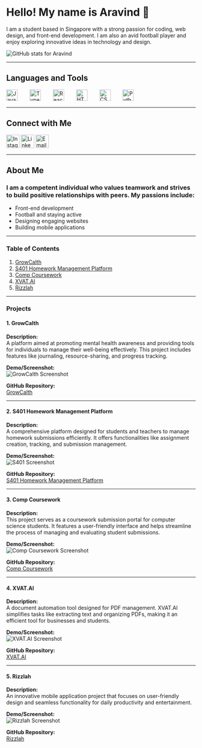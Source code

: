<h1 align="left">Hello! My name is Aravind 👋</h1>

<p>I am a student based in Singapore with a strong passion for coding, web design, and front-end development. I am also an avid football player and enjoy exploring innovative ideas in technology and design.</p>

<p><img align="center" src="https://github-readme-stats.vercel.app/api?username=aravind-bn&show_icons=true&locale=en" alt="GitHub stats for Aravind" /></p>

---

<h2 align="left">Languages and Tools</h2>

<div align="left">
  <img src="https://cdn.jsdelivr.net/gh/devicons/devicon/icons/javascript/javascript-original.svg" height="30" alt="JavaScript" />
  <img width="24" />
  <img src="https://cdn.jsdelivr.net/gh/devicons/devicon/icons/typescript/typescript-original.svg" height="30" alt="TypeScript" />
  <img width="24" />
  <img src="https://cdn.jsdelivr.net/gh/devicons/devicon/icons/react/react-original.svg" height="30" alt="React" />
  <img width="24" />
  <img src="https://cdn.jsdelivr.net/gh/devicons/devicon/icons/html5/html5-original.svg" height="30" alt="HTML5" />
  <img width="24" />
  <img src="https://cdn.jsdelivr.net/gh/devicons/devicon/icons/css3/css3-original.svg" height="30" alt="CSS3" />
  <img width="24" />
  <img src="https://cdn.jsdelivr.net/gh/devicons/devicon/icons/python/python-original.svg" height="30" alt="Python" />
  <img width="24" />
</div>

---

<h2 align="left">Connect with Me</h2>

<div align="left">
  <a href="https://www.instagram.com/ar4v1nd_notc00l/" target="blank"><img src="https://img.shields.io/static/v1?message=Instagram&logo=instagram&label=&color=E4405F&logoColor=white&labelColor=&style=for-the-badge" height="35" alt="Instagram" /></a>
  <a href="https://www.linkedin.com/in/aravind-nandakumar/" target="blank"><img src="https://img.shields.io/static/v1?message=LinkedIn&logo=linkedin&label=&color=0077B5&logoColor=white&labelColor=&style=for-the-badge" height="35" alt="LinkedIn" /></a>
  <a href="mailto:aravindbn54@gmail.com" target="blank"><img src="https://img.shields.io/static/v1?message=Email&logo=gmail&label=&color=D14836&logoColor=white&labelColor=&style=for-the-badge" height="35" alt="Email" /></a>
</div>


---

<h2 align="left">About Me</h2>

<h3 align="left">I am a competent individual who values teamwork and strives to build positive relationships with peers. My passions include:</h3>
<ul>
  <li>Front-end development</li>
  <li>Football and staying active</li>
  <li>Designing engaging websites</li>
  <li>Building mobile applications</li>
</ul>

---

### Table of Contents

1. [GrowCalth](#growcalth)
2. [S401 Homework Management Platform](#s401-homework-management-platform)
3. [Comp Coursework](#comp-coursework)
4. [XVAT.AI](#xvatai)
5. [Rizzlah](#rizzlah)

---

### Projects

#### 1. GrowCalth
**Description:**  
A platform aimed at promoting mental health awareness and providing tools for individuals to manage their well-being effectively. This project includes features like journaling, resource-sharing, and progress tracking.  

**Demo/Screenshot:**  
![GrowCalth Screenshot](https://via.placeholder.com/800x400?text=GrowCalth+Demo+Screenshot)

**GitHub Repository:**  
[GrowCalth](https://github.com/kidscoots101/GrowCalth-Final.git)

---

#### 2. S401 Homework Management Platform
**Description:**  
A comprehensive platform designed for students and teachers to manage homework submissions efficiently. It offers functionalities like assignment creation, tracking, and submission management.  

**Demo/Screenshot:**  
![S401 Screenshot](https://via.placeholder.com/800x400?text=S401+Homework+Management+Platform+Demo+Screenshot)

**GitHub Repository:**  
[S401 Homework Management Platform](https://github.com/kidscoots101/S401-Homework-Management-Platform.git)

---

#### 3. Comp Coursework
**Description:**  
This project serves as a coursework submission portal for computer science students. It features a user-friendly interface and helps streamline the process of managing and evaluating student submissions.  

**Demo/Screenshot:**  
![Comp Coursework Screenshot](https://via.placeholder.com/800x400?text=Comp+Coursework+Demo+Screenshot)

**GitHub Repository:**  
[Comp Coursework](https://github.com/TheshyanTTT/Comp-Coursework.git)

---

#### 4. XVAT.AI
**Description:**  
A document automation tool designed for PDF management. XVAT.AI simplifies tasks like extracting text and organizing PDFs, making it an efficient tool for businesses and students.  

**Demo/Screenshot:**  
![XVAT.AI Screenshot](https://via.placeholder.com/800x400?text=XVAT.AI+Demo+Screenshot)

**GitHub Repository:**  
[XVAT.AI](https://github.com/kidscoots101/pdf.git)

---

#### 5. Rizzlah
**Description:**  
An innovative mobile application project that focuses on user-friendly design and seamless functionality for daily productivity and entertainment.  

**Demo/Screenshot:**  
![Rizzlah Screenshot](https://via.placeholder.com/800x400?text=Rizzlah+Demo+Screenshot)

**GitHub Repository:**  
[Rizzlah](https://github.com/Aravind-BN/rizzlah.git)
